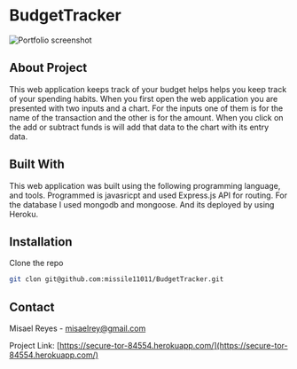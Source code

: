 # BudgetTracker

![Portfolio screenshot](Screenshot.JPEG)
## About Project
This web application keeps track of your budget helps helps you keep track of your spending habits. When you first open the web application you are presented with two inputs and a chart. For the inputs one of them is for the name of the transaction and the other is for the amount. When you click on the add or subtract funds is will add that data to the chart with its entry data.
## Built With
This web application was built using the following programming language, and tools. Programmed is javasricpt and used Express.js API for routing. For the database I used mongodb and mongoose. And its deployed by using Heroku.
## Installation

  Clone the repo
   ```sh
   git clon git@github.com:missile11011/BudgetTracker.git
   ```
## Contact
Misael Reyes - misaelrey@gmail.com

Project Link: [https://secure-tor-84554.herokuapp.com/](https://secure-tor-84554.herokuapp.com/)
